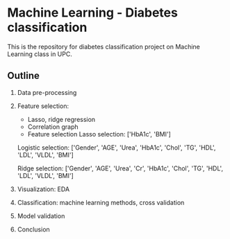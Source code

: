 # Machine Learning - Diabetes classification

This is the repository for diabetes classification project on Machine Learning class in UPC.

## Outline

1. Data pre-processing
2. Feature selection: 
   - Lasso, ridge regression
   - Correlation graph
   - Feature selection
   Lasso selection: ['HbA1c', 'BMI']

   Logistic selection: ['Gender', 'AGE', 'Urea', 'HbA1c', 'Chol', 'TG', 'HDL', 'LDL', 'VLDL', 'BMI']
       
   Ridge selection: ['Gender', 'AGE', 'Urea', 'Cr', 'HbA1c', 'Chol', 'TG', 'HDL', 'LDL', 'VLDL', 'BMI']
3. Visualization: EDA

4. Classification: machine learning methods, cross validation

5. Model validation

6. Conclusion

